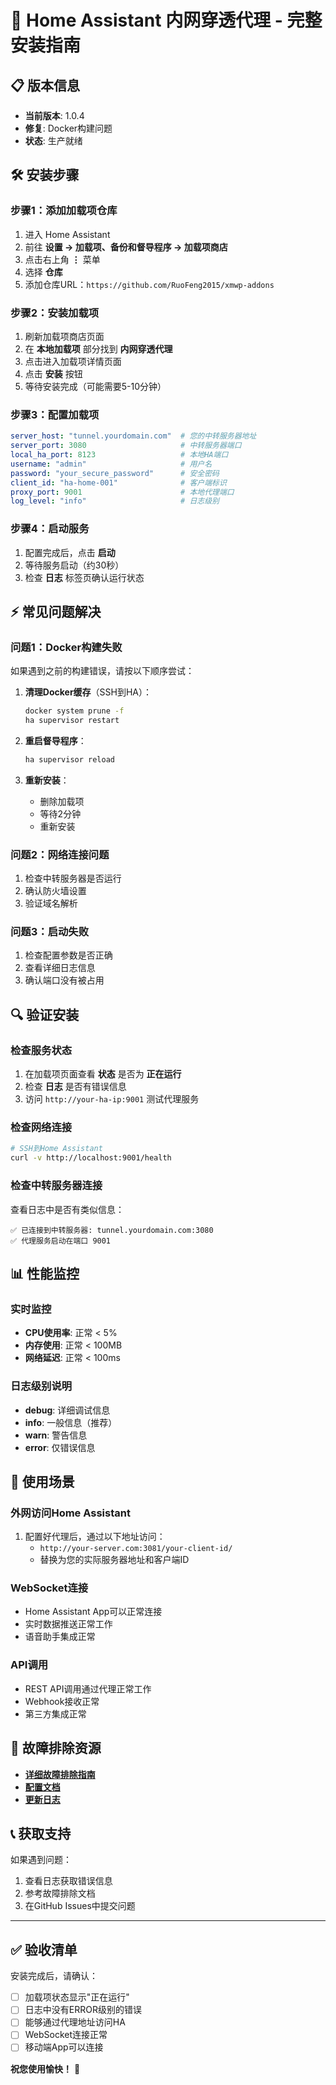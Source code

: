 # 🚀 Home Assistant 内网穿透代理 - 完整安装指南

## 📋 版本信息
- **当前版本**: 1.0.4
- **修复**: Docker构建问题
- **状态**: 生产就绪

## 🛠️ 安装步骤

### 步骤1：添加加载项仓库
1. 进入 Home Assistant
2. 前往 **设置 → 加载项、备份和督导程序 → 加载项商店**
3. 点击右上角 **⋮** 菜单
4. 选择 **仓库**
5. 添加仓库URL：`https://github.com/RuoFeng2015/xmwp-addons`

### 步骤2：安装加载项
1. 刷新加载项商店页面
2. 在 **本地加载项** 部分找到 **内网穿透代理**
3. 点击进入加载项详情页面
4. 点击 **安装** 按钮
5. 等待安装完成（可能需要5-10分钟）

### 步骤3：配置加载项
```yaml
server_host: "tunnel.yourdomain.com"  # 您的中转服务器地址
server_port: 3080                     # 中转服务器端口
local_ha_port: 8123                   # 本地HA端口
username: "admin"                     # 用户名
password: "your_secure_password"      # 安全密码
client_id: "ha-home-001"              # 客户端标识
proxy_port: 9001                      # 本地代理端口
log_level: "info"                     # 日志级别
```

### 步骤4：启动服务
1. 配置完成后，点击 **启动**
2. 等待服务启动（约30秒）
3. 检查 **日志** 标签页确认运行状态

## ⚡ 常见问题解决

### 问题1：Docker构建失败
如果遇到之前的构建错误，请按以下顺序尝试：

1. **清理Docker缓存**（SSH到HA）：
   ```bash
   docker system prune -f
   ha supervisor restart
   ```

2. **重启督导程序**：
   ```bash
   ha supervisor reload
   ```

3. **重新安装**：
   - 删除加载项
   - 等待2分钟
   - 重新安装

### 问题2：网络连接问题
1. 检查中转服务器是否运行
2. 确认防火墙设置
3. 验证域名解析

### 问题3：启动失败
1. 检查配置参数是否正确
2. 查看详细日志信息
3. 确认端口没有被占用

## 🔍 验证安装

### 检查服务状态
1. 在加载项页面查看 **状态** 是否为 **正在运行**
2. 检查 **日志** 是否有错误信息
3. 访问 `http://your-ha-ip:9001` 测试代理服务

### 检查网络连接
```bash
# SSH到Home Assistant
curl -v http://localhost:9001/health
```

### 检查中转服务器连接
查看日志中是否有类似信息：
```
✅ 已连接到中转服务器: tunnel.yourdomain.com:3080
✅ 代理服务启动在端口 9001
```

## 📊 性能监控

### 实时监控
- **CPU使用率**: 正常 < 5%
- **内存使用**: 正常 < 100MB
- **网络延迟**: 正常 < 100ms

### 日志级别说明
- **debug**: 详细调试信息
- **info**: 一般信息（推荐）
- **warn**: 警告信息
- **error**: 仅错误信息

## 🎯 使用场景

### 外网访问Home Assistant
1. 配置好代理后，通过以下地址访问：
   - `http://your-server.com:3081/your-client-id/`
   - 替换为您的实际服务器地址和客户端ID

### WebSocket连接
- Home Assistant App可以正常连接
- 实时数据推送正常工作
- 语音助手集成正常

### API调用
- REST API调用通过代理正常工作
- Webhook接收正常
- 第三方集成正常

## 🔧 故障排除资源

- **[详细故障排除指南](INSTALLATION-TROUBLESHOOTING.md)**
- **[配置文档](DOCS.md)**
- **[更新日志](CHANGELOG.md)**

## 📞 获取支持

如果遇到问题：
1. 查看日志获取错误信息
2. 参考故障排除文档
3. 在GitHub Issues中提交问题

---

## ✅ 验收清单

安装完成后，请确认：
- [ ] 加载项状态显示"正在运行"
- [ ] 日志中没有ERROR级别的错误
- [ ] 能够通过代理地址访问HA
- [ ] WebSocket连接正常
- [ ] 移动端App可以连接

**祝您使用愉快！** 🎉
